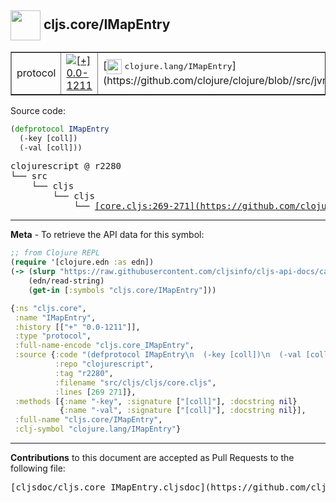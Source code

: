 ## <img width="48px" valign="middle" src="http://i.imgur.com/Hi20huC.png"> cljs.core/IMapEntry

 <table border="1">
<tr>

<td>protocol</td>
<td><a href="https://github.com/cljsinfo/cljs-api-docs/tree/0.0-1211"><img valign="middle" alt="[+] 0.0-1211" src="https://img.shields.io/badge/+-0.0--1211-lightgrey.svg"></a> </td>
<td>
[<img height="24px" valign="middle" src="http://i.imgur.com/1GjPKvB.png"> <samp>clojure.lang/IMapEntry</samp>](https://github.com/clojure/clojure/blob//src/jvm/clojure/lang/IMapEntry.java)
</td>
</tr>
</table>






Source code:

```clj
(defprotocol IMapEntry
  (-key [coll])
  (-val [coll]))
```

 <pre>
clojurescript @ r2280
└── src
    └── cljs
        └── cljs
            └── <ins>[core.cljs:269-271](https://github.com/clojure/clojurescript/blob/r2280/src/cljs/cljs/core.cljs#L269-L271)</ins>
</pre>


---

__Meta__ - To retrieve the API data for this symbol:

```clj
;; from Clojure REPL
(require '[clojure.edn :as edn])
(-> (slurp "https://raw.githubusercontent.com/cljsinfo/cljs-api-docs/catalog/cljs-api.edn")
    (edn/read-string)
    (get-in [:symbols "cljs.core/IMapEntry"]))
```

```clj
{:ns "cljs.core",
 :name "IMapEntry",
 :history [["+" "0.0-1211"]],
 :type "protocol",
 :full-name-encode "cljs.core_IMapEntry",
 :source {:code "(defprotocol IMapEntry\n  (-key [coll])\n  (-val [coll]))",
          :repo "clojurescript",
          :tag "r2280",
          :filename "src/cljs/cljs/core.cljs",
          :lines [269 271]},
 :methods [{:name "-key", :signature ["[coll]"], :docstring nil}
           {:name "-val", :signature ["[coll]"], :docstring nil}],
 :full-name "cljs.core/IMapEntry",
 :clj-symbol "clojure.lang/IMapEntry"}

```

---

__Contributions__ to this document are accepted as Pull Requests to the following file:

 <pre>
[cljsdoc/cljs.core_IMapEntry.cljsdoc](https://github.com/cljsinfo/cljs-api-docs/blob/master/cljsdoc/cljs.core_IMapEntry.cljsdoc)
</pre>

